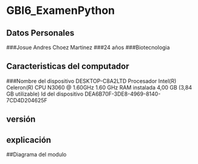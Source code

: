 # GBI6_ExamenPython


## Datos Personales
###Josue Andres Choez Martinez 
###24 años 
###Biotecnologia 


## Caracteristicas del computador
###Nombre del dispositivo   DESKTOP-C8A2LTD 
Procesador 	Intel(R) Celeron(R) CPU  N3060  @ 1.60GHz   1.60 GHz 
RAM instalada	4,00 GB (3,84 GB utilizable)
Id del dispositivo 	DEA6B70F-3DE8-4969-8140-7CD4D204625F
## versión 


## explicación 


##Diagrama del modulo 
